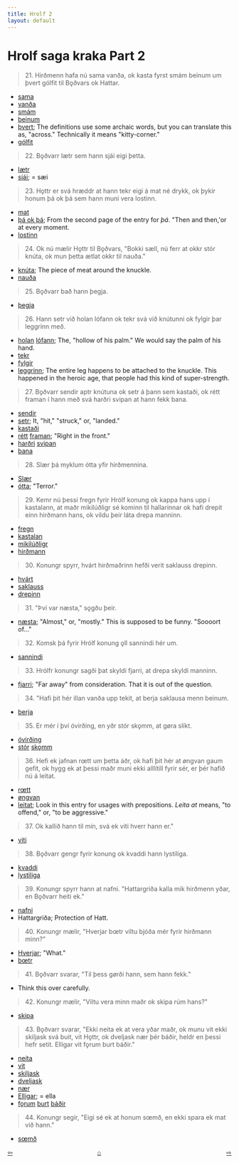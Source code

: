 ```yaml
---
title: Hrolf 2
layout: default
---
```


# Hrolf saga kraka Part 2

>21\. Hirðmenn hafa nú sama vanða, ok kasta fyrst smám beinum um þvert gólfit til Bǫðvars ok Hattar.

* [sama](https://en.wiktionary.org/wiki/samr)
* [vanða](http://www.germanic-lexicon-project.org/cgi-bin/gmc_search_v3?cmd=viewthis&id=cv:b0677:19)
* [smám](http://www.germanic-lexicon-project.org/cgi-bin/gmc_search_v3?cmd=viewthis&id=cv:b0570:40)
* [beinum](https://en.wiktionary.org/wiki/bein#Old_Norse)
* [þvert](https://en.wiktionary.org/wiki/%C3%BEverr); The definitions use some archaic words, but you can translate this as, "across." Technically it means "kitty-corner."
* [gólfit](http://www.germanic-lexicon-project.org/cgi-bin/gmc_search_v3?cmd=viewthis&id=cv:b0210:18)

>22\. Bǫðvarr lætr sem hann sjái eigi þetta.

* [lætr](https://en.wiktionary.org/wiki/l%C3%A1ta#Old_Norse)
* [sjái](https://en.wiktionary.org/wiki/sj%C3%A1#Alternative_forms); = sæi

>23\. Hǫttr er svá hræddr at hann tekr eigi á mat né drykk, ok þykir honum þá ok þá sem hann muni vera lostinn. 

* [mat](http://www.germanic-lexicon-project.org/cgi-bin/gmc_search_v3?cmd=viewthis&id=cv:b0414:52)
* [þá ok þá](http://www.germanic-lexicon-project.org/cgi-bin/gmc_search_v3?cmd=viewthis&id=cv:b0732:1); From the second page of the entry for _þá_. "Then and then,'or at every moment.
* [lostinn](https://en.wiktionary.org/wiki/lj%C3%B3sta#Old_Norse)

>24\. Ok nú mælir Hǫttr til Bǫðvars, "Bokki sæll, nú ferr at okkr stór knúta, ok mun þetta ætlat okkr til nauða."

* [knúta](http://www.germanic-lexicon-project.org/cgi-bin/gmc_search_v3?cmd=viewthis&id=cv:b0346:28); The piece of meat around the knuckle.
* [nauða](https://en.wiktionary.org/wiki/nau%C3%B0#Old_Norse)

>25\. Bǫðvarr bað hann þegja. 

* [þegja](https://en.wiktionary.org/wiki/%C3%BEegja#Old_Norse)

>26\. Hann setr við holan lófann ok tekr svá við knútunni ok fylgir þar leggrinn með.

* [holan](https://en.wiktionary.org/wiki/hola#Icelandic) [lófann](https://en.wiktionary.org/wiki/l%C3%B3fi#Old_Norse); The, "hollow of his palm." We would say the palm of his hand.
* [tekr](https://en.wiktionary.org/wiki/taka#Old_Norse)
* [fylgir](https://en.wiktionary.org/wiki/fylgja#Old_Norse)
* [leggrinn](https://en.wiktionary.org/wiki/leggr); The entire leg happens to be attached to the knuckle. This happened in the heroic age, that people had this kind of super-strength.

>27\. Bǫðvarr sendir aptr knútuna ok setr á þann sem kastaði, ok rétt framan í hann með svá harðri svipan at hann fekk bana. 

* [sendir](https://en.wiktionary.org/wiki/senda)
* [setr](https://en.wiktionary.org/wiki/setja#Old_Norse); It, "hit," "struck," or, "landed."
* [kastaði](https://en.wiktionary.org/wiki/kasta#Old_Norse)
* [rétt](https://en.wiktionary.org/wiki/r%C3%A9tt#Old_Norse) [framan](https://en.wiktionary.org/wiki/framan#Old_Norse); "Right in the front."
* [harðri](https://en.wiktionary.org/wiki/har%C3%B0r) [svipan](http://www.germanic-lexicon-project.org/cgi-bin/gmc_search_v3?cmd=viewthis&id=cv:b0611:42)
* [bana](https://en.wiktionary.org/wiki/bana#Old_Norse)

>28\. Slær þá myklum ótta yfir hirðmennina.

* [Slær](https://en.wiktionary.org/wiki/sl%C3%A1#Old_Norse)
* [ótta](http://www.germanic-lexicon-project.org/cgi-bin/gmc_search_v3?cmd=viewthis&id=cv:b0473:29); "Terror."

>29\. Kemr nú þessi fregn fyrir Hrólf konung ok kappa hans upp í kastalann, at maðr mikilúðligr sé kominn til hallarinnar ok hafi drepit einn hirðmann hans, ok vildu þeir láta drepa manninn. 

* [fregn](http://www.germanic-lexicon-project.org/cgi-bin/gmc_search_v3?cmd=viewthis&id=cv:b0172:11)
* [kastalan](http://www.germanic-lexicon-project.org/cgi-bin/gmc_search_v3?cmd=viewthis&id=cv:b0333:2)
* [mikilúðligr](http://www.germanic-lexicon-project.org/cgi-bin/gmc_search_v3?cmd=viewthis&id=cv:b0428:1)
* [hirðmann](http://www.germanic-lexicon-project.org/cgi-bin/gmc_search_v3?cmd=viewthis&id=cv:b0264:5)

>30\. Konungr spyrr, hvárt hirðmaðrinn hefði verit saklauss drepinn.

* [hvárt](https://en.wiktionary.org/wiki/hv%C3%A1rr)
* [saklauss](http://www.germanic-lexicon-project.org/cgi-bin/gmc_search_v3?cmd=viewthis&id=cv:b0620:7)
* [drepinn](https://en.wiktionary.org/wiki/drepa#Old_Norse)

>31\. "Því var næsta," sǫgðu þeir.

* [næsta](http://www.germanic-lexicon-project.org/cgi-bin/gmc_search_v3?cmd=viewthis&id=cv:b0461:16); "Almost," or, "mostly." This is supposed to be funny. "Soooort of..."

>32\. Komsk þá fyrir Hrólf konung ǫll sannindi hér um.

* [sannindi](http://www.germanic-lexicon-project.org/cgi-bin/gmc_search_v3?cmd=viewthis&id=cv:b0514:21)

>33\. Hrólfr konungr sagði þat skyldi fjarri, at drepa skyldi manninn.

* [fjarri](http://www.germanic-lexicon-project.org/cgi-bin/gmc_search_v3?cmd=viewthis&id=cv:b0156:62); "Far away" from consideration. That it is out of the question.

>34\. "Hafi þit hér illan vanða upp tekit, at berja saklausa menn beinum.

* [berja](https://en.wiktionary.org/wiki/berja#Old_Norse)

>35\. Er mér í því óvirðing, en yðr stór skǫmm, at gøra slíkt.

* [óvirðing](https://en.wiktionary.org/wiki/%C3%B3vir%C3%B0ing)
* [stór](https://en.wiktionary.org/wiki/st%C3%B3r#Old_Norse) [skǫmm](http://www.germanic-lexicon-project.org/cgi-bin/gmc_search_v3?cmd=viewthis&id=cv:b0565:31)

>36\. Hefi ek jafnan rœtt um þetta áðr, ok hafi þit hér at øngvan gaum gefit, ok hygg ek at þessi maðr muni ekki alllítill fyrir sér, er þér hafið nú á leitat. 

* [rœtt](https://en.wiktionary.org/wiki/r%C3%A9ttr)
* [øngvan](https://en.wiktionary.org/wiki/engi#Pronoun)
* [leitat](http://www.germanic-lexicon-project.org/cgi-bin/gmc_search_v3?cmd=viewthis&id=cv:b0383:18); Look in this entry for usages with prepositions. _Leita at_ means, "to offend," or, "to be aggressive." 

>37\. Ok kallið hann til mín, svá ek viti hverr hann er."

* [viti](https://en.wiktionary.org/wiki/vita#Old_Norse)

>38\. Bǫðvarr gengr fyrir konung ok kvaddi hann lystiliga.

* [kvaddi](https://en.wiktionary.org/wiki/kve%C3%B0ja#Old_Norse)
* [lystiliga](http://www.germanic-lexicon-project.org/cgi-bin/gmc_search_v3?cmd=viewthis&id=cv:b0402:13)

>39\. Konungr spyrr hann at nafni. "Hattargriða kalla mik hirðmenn yðar, en Bǫðvarr heiti ek."

* [nafni](https://en.wiktionary.org/wiki/nafni#Old_Norse)
* Hattargriða; Protection of Hatt. 

>40\. Konungr mælir, "Hverjar bœtr viltu bjóða mér fyrir hirðmann minn?"

* [Hverjar](https://en.wiktionary.org/wiki/hverr); "What."
* [bœtr](https://en.wiktionary.org/wiki/b%C3%B3t#Old_Norse)

>41\. Bǫðvarr svarar, "Til þess gørði hann, sem hann fekk."

* Think this over carefully. 

>42\. Konungr mælir, "Viltu vera minn maðr ok skipa rúm hans?"

* [skipa](https://en.wiktionary.org/wiki/skipa#Old_Norse)

>43\. Bǫðvarr svarar, "Ekki neita ek at vera yðar maðr, ok munu vit ekki skiljask svá buit, vit Hǫttr, ok dveljask nær þér báðir, heldr en þessi hefr setit. Elligar vit fǫrum burt báðir."

* [neita](https://en.wiktionary.org/wiki/neita#Old_Norse)
* [vit](https://en.wiktionary.org/wiki/ek#Old_Norse)
* [skiljask](https://en.wiktionary.org/wiki/skilja#Old_Norse)
* [dveljask](https://en.wiktionary.org/wiki/dvelja#Old_Norse)
* [nær](https://en.wiktionary.org/wiki/n%C3%A6r#Old_Norse)
* [Elligar](http://www.germanic-lexicon-project.org/cgi-bin/gmc_search_v3?cmd=viewthis&id=cv:b0126:21); = ella
* [fǫrum](https://en.wiktionary.org/wiki/fara#Old_Norse) [burt](https://en.wiktionary.org/wiki/braut#Old_Norse) [báðir](https://en.wiktionary.org/wiki/b%C3%A1%C3%B0ir#Old_Norse)

>44\. Konungr segir, "Eigi sé ek at honum sœmð, en ekki spara ek mat við hann."

* [sœmð](https://en.wiktionary.org/wiki/s%C5%93md)

<div style="float: left"><a href="http://rcblack.net/reader/hrolf1">⇦</a></div>
<div style="float: right"><a href="http://rcblack.net/reader/hrolf3">⇨</a></div>
<div style="margin: 0 auto; width: 100px;"><a href="http://rcblack.net/grammar/front">&#8962;</a></div>


